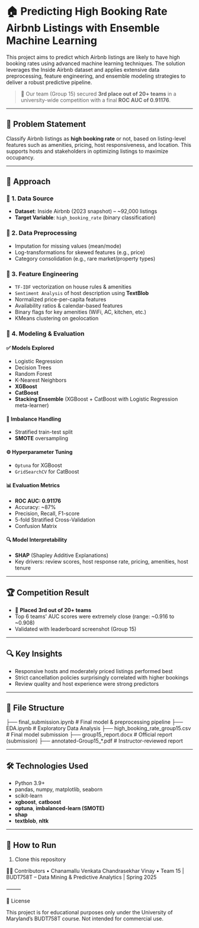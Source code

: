# 🏠 Predicting High Booking Rate Airbnb Listings with Ensemble Machine Learning

This project aims to predict which Airbnb listings are likely to have high booking rates using advanced machine learning techniques. The solution leverages the Inside Airbnb dataset and applies extensive data preprocessing, feature engineering, and ensemble modeling strategies to deliver a robust predictive pipeline.

> 🎯 Our team (Group 15) secured **3rd place out of 20+ teams** in a university-wide competition with a final **ROC AUC of 0.91176**.

---

## 📌 Problem Statement

Classify Airbnb listings as **high booking rate** or not, based on listing-level features such as amenities, pricing, host responsiveness, and location. This supports hosts and stakeholders in optimizing listings to maximize occupancy.

---

## 🧠 Approach

### 🔹 1. Data Source
- **Dataset**: Inside Airbnb (2023 snapshot) – ~92,000 listings
- **Target Variable**: `high_booking_rate` (binary classification)

### 🔹 2. Data Preprocessing
- Imputation for missing values (mean/mode)
- Log-transformations for skewed features (e.g., price)
- Category consolidation (e.g., rare market/property types)

### 🔹 3. Feature Engineering
- `TF-IDF` vectorization on house rules & amenities
- `Sentiment Analysis` of host description using **TextBlob**
- Normalized price-per-capita features
- Availability ratios & calendar-based features
- Binary flags for key amenities (WiFi, AC, kitchen, etc.)
- KMeans clustering on geolocation

### 🔹 4. Modeling & Evaluation

#### ✅ Models Explored
- Logistic Regression  
- Decision Trees  
- Random Forest  
- K-Nearest Neighbors  
- **XGBoost**  
- **CatBoost**  
- **Stacking Ensemble** (XGBoost + CatBoost with Logistic Regression meta-learner)

#### 🧪 Imbalance Handling
- Stratified train-test split  
- **SMOTE** oversampling  

#### ⚙️ Hyperparameter Tuning
- `Optuna` for XGBoost  
- `GridSearchCV` for CatBoost  

#### 📊 Evaluation Metrics
- **ROC AUC: 0.91176**  
- Accuracy: ~87%  
- Precision, Recall, F1-score  
- 5-fold Stratified Cross-Validation  
- Confusion Matrix  

#### 🔍 Model Interpretability
- **SHAP** (Shapley Additive Explanations)  
- Key drivers: review scores, host response rate, pricing, amenities, host tenure

---

## 🏆 Competition Result

- 🥉 **Placed 3rd out of 20+ teams**
- Top 6 teams' AUC scores were extremely close (range: ~0.916 to ~0.908)
- Validated with leaderboard screenshot (Group 15)

---

## 🔍 Key Insights

- Responsive hosts and moderately priced listings performed best
- Strict cancellation policies surprisingly correlated with higher bookings
- Review quality and host experience were strong predictors

---

## 📁 File Structure
├── final_submission.ipynb         # Final model & preprocessing pipeline
├── EDA.ipynb                      # Exploratory Data Analysis
├── high_booking_rate_group15.csv # Final model submission
├── group15_report.docx           # Official report (submission)
├── annotated-Group15_*.pdf       # Instructor-reviewed report

---

## 🛠️ Technologies Used

- Python 3.9+  
- pandas, numpy, matplotlib, seaborn  
- scikit-learn  
- **xgboost**, **catboost**  
- **optuna**, **imbalanced-learn (SMOTE)**  
- **shap**  
- **textblob**, **nltk**  

---

## 🚀 How to Run

1. Clone this repository  

👨‍💻 Contributors
	•	Chanamallu Venkata Chandrasekhar Vinay
	•	Team 15 | BUDT758T – Data Mining & Predictive Analytics | Spring 2025

⸻

📜 License

This project is for educational purposes only under the University of Maryland’s BUDT758T course. Not intended for commercial use.

